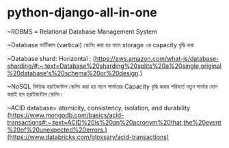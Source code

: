 # python-django-all-in-one

~RDBMS = Relational Database Management System

~Database ভার্টিকাল (vartical) স্কেলিং করা হয় মানে storage এর capacity বৃদ্ধি করা

~Database shard: Horizontal : (https://aws.amazon.com/what-is/database-sharding/#:~:text=Database%20sharding%20splits%20a%20single,original%20database's%20schema%20or%20design.)

~NoSQL ভিত্তিক হরাইজন্টাল স্কেলিং করা হয় মানে সার্ভারের Capacity বৃদ্ধি করার পরিবর্তে নতুন সার্ভার যোগ করাই হল হরাইজন্টাল স্কেলিং।

~ACID database= atomicity, consistency, isolation, and durability (https://www.mongodb.com/basics/acid-transactions#:~:text=ACID%20is%20an%20acronym%20that,the%20event%20of%20unexpected%20errors.)(https://www.databricks.com/glossary/acid-transactions)

